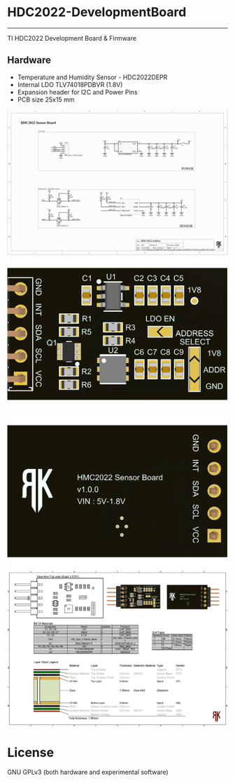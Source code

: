 # HDC2022-DevelopmentBoard
 ---------------------------------------
 TI HDC2022 Development Board & Firmware


## Hardware

* Temperature and Humidity Sensor - HDC2022DEPR
* Internal LDO TLV74018PDBVR (1.8V)
* Expansion header for I2C and Power Pins
* PCB size 25x15 mm

<img src="Hardware/HDC2022 PCB Design/Project Outputs for HDC2022/HDC2022-page-001.jpg" width="800">
<img src="Hardware/HDC2022 PCB Design/Project Outputs for HDC2022/HDC2022-page-002.jpg" width="800">
<img src="Hardware/HDC2022 PCB Design/Project Outputs for HDC2022/HDC2022-page-003.jpg" width="800">
<img src="Hardware/HDC2022 PCB Design/Project Outputs for HDC2022/HDC2022-page-004.jpg" width="800">


# License
GNU GPLv3 (both hardware and experimental software)

